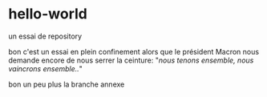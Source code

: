 # hello-world
un essai de repository

bon c'est un essai en plein confinement alors que le président Macron nous demande encore de nous serrer la ceinture: "*nous tenons ensemble, nous vaincrons ensemble..*"


bon un peu plus la branche annexe
